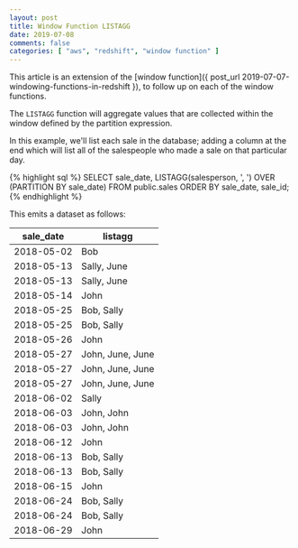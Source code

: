 ```yaml
---
layout: post
title: Window Function LISTAGG
date: 2019-07-08
comments: false
categories: [ "aws", "redshift", "window function" ]
---
```


This article is an extension of the [window function]({ post_url 2019-07-07-windowing-functions-in-redshift }), to follow up on each of the window functions.

The `LISTAGG` function will aggregate values that are collected within the window defined by the partition expression.

In this example, we'll list each sale in the database; adding a column at the end which will list all of the salespeople who made a sale on that particular day.

{% highlight sql %}
SELECT sale_date,
  LISTAGG(salesperson, ', ') OVER (PARTITION BY sale_date)
FROM public.sales
ORDER BY sale_date, sale_id;
{% endhighlight %}

This emits a dataset as follows:

|sale_date|listagg|
|---------|-------|
|2018-05-02|Bob|
|2018-05-13|Sally, June|
|2018-05-13|Sally, June|
|2018-05-14|John|
|2018-05-25|Bob, Sally|
|2018-05-25|Bob, Sally|
|2018-05-26|John|
|2018-05-27|John, June, June|
|2018-05-27|John, June, June|
|2018-05-27|John, June, June|
|2018-06-02|Sally|
|2018-06-03|John, John|
|2018-06-03|John, John|
|2018-06-12|John|
|2018-06-13|Bob, Sally|
|2018-06-13|Bob, Sally|
|2018-06-15|John|
|2018-06-24|Bob, Sally|
|2018-06-24|Bob, Sally|
|2018-06-29|John|
